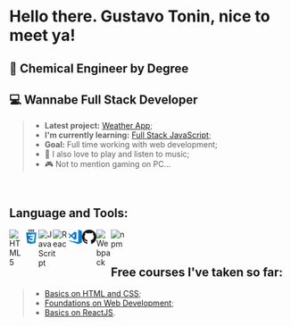# **Hello there. Gustavo Tonin, nice to meet ya!**

## 🧪 Chemical Engineer by Degree

## 💻 Wannabe Full Stack Developer

> - **Latest project:** [Weather App](https://notstoe.github.io/weather-app);
> - **I'm currently learning:** [Full Stack JavaScript](https://www.theodinproject.com/paths/full-stack-javascript);
> - **Goal:** Full time working with web development;
> - 🎵 I also love to play and listen to music;
> - 🎮 Not to mention gaming on PC...

<br>

## Language and Tools:

<img align="left" alt="HTML5" width="26px" src="https://upload.wikimedia.org/wikipedia/commons/thumb/6/61/HTML5_logo_and_wordmark.svg/1200px-HTML5_logo_and_wordmark.svg.png" />

<img align="left" alt="CSS3" width="26px" src="https://raw.githubusercontent.com/github/explore/6c6508f34230f0ac0d49e847a326429eefbfc030/topics/css/css.png" />

<img align="left" alt="JavaScript" width="26px" src="https://sujanbyanjankar.com.np/wp-content/uploads/2019/09/javascript.png" />

<img align="left" alt="React" width="26px" src="https://icons-for-free.com/iconfiles/png/512/design+development+facebook+framework+mobile+react+icon-1320165723839064798.png" />

<img align="left" alt="Visual Studio Code" width="26px" src="https://raw.githubusercontent.com/github/explore/80688e429a7d4ef2fca1e82350fe8e3517d3494d/topics/visual-studio-code/visual-studio-code.png" />

<img align="left" alt="GitHub" width="26px" src="https://raw.githubusercontent.com/github/explore/78df643247d429f6cc873026c0622819ad797942/topics/github/github.png" />

<img align="left" alt="Webpack" width="26px" src="https://raw.githubusercontent.com/webpack/media/master/logo/icon.png" />

<img align="left" alt="npm" width="26px" src="https://cdn.iconscout.com/icon/free/png-256/npm-3-1175132.png" />

<br><br>

## Free courses I've taken so far:

> - [Basics on HTML and CSS](https://www.freecodecamp.org/learn/);
> - [Foundations on Web Development](https://www.theodinproject.com/paths/foundations);
> - [Basics on ReactJS](https://scrimba.com/learn/learnreact).
